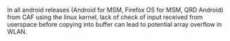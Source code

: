 In all android releases (Android for MSM, Firefox OS for MSM, QRD Android) from CAF using the linux kernel, lack of check of input received from userspace before copying into buffer can lead to potential array overflow in WLAN.